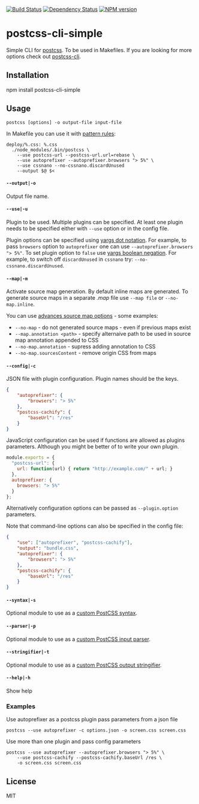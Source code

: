 [![Build Status](https://img.shields.io/travis/code42day/postcss-cli.svg)](http://travis-ci.org/code42day/postcss-cli)
[![Dependency Status](https://img.shields.io/gemnasium/code42day/postcss-cli.svg)](https://gemnasium.com/code42day/postcss-cli)
[![NPM version](https://img.shields.io/npm/v/postcss-cli-simple.svg)](http://badge.fury.io/js/postcss-cli-simple)

# postcss-cli-simple

Simple CLI for [postcss]. To be used in Makefiles. If you are looking for more options check out [postcss-cli].

## Installation

npm install postcss-cli-simple

## Usage

    postcss [options] -o output-file input-file

In Makefile you can use it with [pattern rules]:

````Make
deploy/%.css: %.css
  ./node_modules/.bin/postcss \
    --use postcss-url --postcss-url.url=rebase \
    --use autoprefixer --autoprefixer.browsers "> 5%" \
    --use cssnano --no-cssnano.discardUnused
    --output $@ $<
````

#### `--output|-o`

Output file name.

#### `--use|-u`

Plugin to be used. Multiple plugins can be specified. At least one plugin needs to be specified either with `--use` option or in the config file.

Plugin options can be specified using [yargs dot notation]. For example, to pass `browsers` option to `autoprefixer` one can use `--autoprefixer.browsers "> 5%"`. To set plugin option to `false` use [yargs boolean negation]. For example, to switch off `discardUnused` in `cssnano` try: `--no-cssnano.discardUnused`.  

#### `--map|-m`

Activate source map generation. By default inline maps are generated. To generate source maps
in a separate _.map_ file use `--map file` or `--no-map.inline`.

You can use [advances source map options][source-map-options] - some examples:

- `--no-map` - do not generated source maps - even if previous maps exist
- `--map.annotation <path>` - specify alternaive path to be used in source map annotation appended to CSS
- `--no-map.annotation` - supress adding annotation to CSS
- `--no-map.sourcesContent` - remove origin CSS from maps

#### `--config|-c`

JSON file with plugin configuration. Plugin names should be the keys.

````json
{
    "autoprefixer": {
        "browsers": "> 5%"
    },
    "postcss-cachify": {
        "baseUrl": "/res"
    }
}
````

JavaScript configuration can be used if functions are allowed as plugins parameters. Although you might be better of to write your own plugin.

````js
module.exports = {
  "postcss-url": {
    url: function(url) { return "http://example.com/" + url; }
  },
  autoprefixer: {
    browsers: "> 5%"
  }
};
````

Alternatively configuration options can be passed as `--plugin.option` parameters.

Note that command-line options can also be specified in the config file:

````json
{
    "use": ["autoprefixer", "postcss-cachify"],
    "output": "bundle.css",
    "autoprefixer": {
        "browsers": "> 5%"
    },
    "postcss-cachify": {
        "baseUrl": "/res"
    }
}
````

#### `--syntax|-s`

Optional module to use as a [custom PostCSS syntax](https://github.com/postcss/postcss#syntaxes).

#### `--parser|-p`

Optional module to use as a [custom PostCSS input parser](https://github.com/postcss/postcss#syntaxes).

#### `--stringifier|-t`

Optional module to use as a [custom PostCSS output stringifier](https://github.com/postcss/postcss#syntaxes).

#### `--help|-h`

Show help

### Examples

Use autoprefixer as a postcss plugin pass parameters from a json file

    postcss --use autoprefixer -c options.json -o screen.css screen.css

Use more than one plugin and pass config parameters

    postcss --use autoprefixer --autoprefixer.browsers "> 5%" \
        --use postcss-cachify --postcss-cachify.baseUrl /res \
        -o screen.css screen.css


## License

MIT

[postcss]: https://npmjs.org/package/postcss
[postcss-cli]: https://npmjs.org/package/postcss-cli
[source-map-options]: https://github.com/postcss/postcss/blob/master/docs/source-maps.md
[pattern rules]: https://www.gnu.org/software/make/manual/html_node/Pattern-Rules.html
[yargs dot notation]: https://www.npmjs.com/package/yargs#dot-notation
[yargs boolean negation]: https://www.npmjs.com/package/yargs#negate-fields
